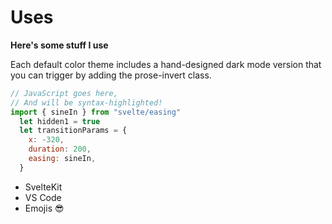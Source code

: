 # Uses

**Here's some stuff I use**

Each default color theme includes a hand-designed dark mode version that you can trigger by adding the prose-invert class.

```js
// JavaScript goes here,
// And will be syntax-highlighted!
import { sineIn } from "svelte/easing"
  let hidden1 = true
  let transitionParams = {
    x: -320,
    duration: 200,
    easing: sineIn,
  }
```

- SvelteKit
- VS Code
- Emojis 😎
